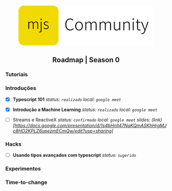 <p align=center>
  <img
    src="https://raw.githubusercontent.com/mjs-community/admin/main/brand/logo-horizontal.svg?" />
</p>

<h2 align=center> Roadmap | Season 0 </h2>

### Tutoriais

### Introduções
- [x] **Typescript 101**
_status: `realizado`_
_local: `google meet`_

- [x] **Introdução a Machine Learning**
_status: `realizado`_
_local: `google meet`_

- [ ] Streams e ReactiveX
_status: `confirmado`_
_local: `google meet`_
_slides: (link)[https://docs.google.com/presentation/d/1s4bHnIl47NaKQmASKhHrgMJc8HO2KPLZ6upezmECmQw/edit?usp=sharing]_


### Hacks
- [ ] **Usando tipos avançados com typescript**
_status: `sugerido`_

### Experimentos

### Time-to-change

